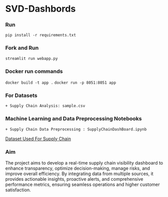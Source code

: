 # SVD-Dashbords

### Run

`pip install -r requirements.txt`

### Fork and Run

`streamlit run webapp.py`

### Docker run commands

`docker build -t app .`
`docker run -p 8051:8051 app`

### For Datasets

    + Supply Chain Analysis: sample.csv

### Machine Learning and Data Preprocessing Notebooks

    + Supply Chain Data Preprocessing : SupplyChainDashBoard.ipynb

[Dataset Used For Supply Chain](https://www.kaggle.com/datasets/shashwatwork/dataco-smart-supply-chain-for-big-data-analysis/data?select=DataCoSupplyChainDataset.csv)

### Aim

The project aims to develop a real-time supply chain visibility dashboard to enhance transparency, optimize decision-making, manage risks, and improve overall efficiency. By integrating data from multiple sources, it provides actionable insights, proactive alerts, and comprehensive performance metrics, ensuring seamless operations and higher customer satisfaction.
